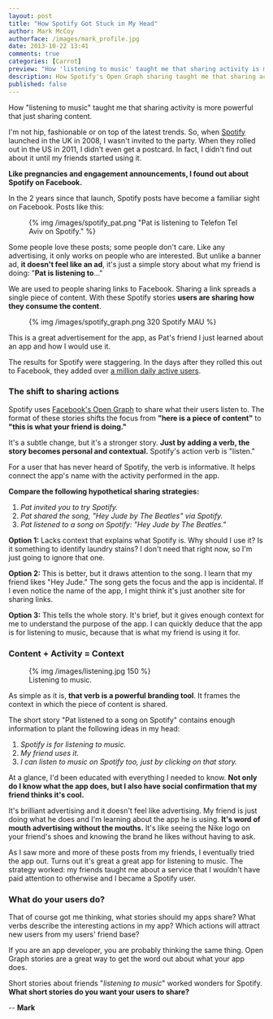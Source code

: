 ```yaml
---
layout: post
title: "How Spotify Got Stuck in My Head"
author: Mark McCoy
authorface: /images/mark_profile.jpg
date: 2013-10-22 13:41
comments: true
categories: [Carrot]
preview: "How 'listening to music' taught me that sharing activity is more powerful that just sharing content."
description: How Spotify's Open Graph sharing taught me that sharing activity is more powerful that just sharing content.
published: false
---
```


<p class="lead">How "listening to music" taught me that sharing activity is more powerful that just sharing content.</p>

I'm not hip, fashionable or on top of the latest trends. So, when [Spotify](http://en.wikipedia.org/wiki/Spotify) launched in the UK in 2008, I wasn't invited to the party. When they rolled out in the US in 2011, I didn't even get a postcard. In fact, I didn't find out about it until my friends started using it.

**Like pregnancies and engagement announcements, I found out about Spotify on Facebook.**

In the 2 years since that launch, Spotify posts have become a familiar sight on Facebook. Posts like this: 

<figure class="thumbnail">
  {% img /images/spotify_pat.png "Pat is listening to Telefon Tel Aviv on Spotify." %}
</figure>

Some people love these posts; some people don't care. Like any advertising, it only works on people who are interested. But unlike a banner ad, __it doesn't feel like an ad__, it's just a simple story about what my friend is doing: "__Pat is listening to__..."

We are used to people sharing links to Facebook. Sharing a link spreads a single piece of content. With these Spotify stories **users are sharing how they consume the content**. 

<figure class="thumbnail pull-right">
  {% img /images/spotify_graph.png 320 Spotify MAU %}
</figure>

This is a great advertisement for the app, as Pat's friend I just learned about an app and how I would use it. 

The results for Spotify were staggering. In the days after they rolled this out to Facebook, they added over [a million daily active users](http://www.insidefacebook.com/2011/09/26/spotify-gains-million-f8/). 

### The shift to sharing actions

Spotify uses [Facebook's Open Graph](https://developers.facebook.com/docs/opengraph/) to share what their users listen to. The format of these stories shifts the focus from __"here is a piece of content"__ to __"this is what your friend is doing."__ 

It's a subtle change, but it's a stronger story. __Just by adding a verb, the story becomes personal and contextual.__ Spotify's action verb is "listen."

For a user that has never heard of Spotify, the verb is informative. It helps connect the app's name with the activity performed in the app.

__Compare the following hypothetical sharing strategies:__

1.  _Pat invited you to try Spotify._
2.  _Pat shared the song, "Hey Jude by The Beatles" via Spotify._
3.  _Pat listened to a song on Spotify: "Hey Jude by The Beatles."_

**Option 1:** Lacks context that explains what Spotify is. Why should I use it? Is it something to identify laundry stains? I don't need that right now, so I'm just going to ignore that one.

**Option 2:** This is better, but it draws attention to the song. I learn that my friend likes "Hey Jude." The song gets the focus and the app is incidental. If I even notice the name of the app, I might think it's just another site for sharing links.

**Option 3:** This tells the whole story. It's brief, but it gives enough context for me to understand the purpose of the app. I can quickly deduce that the app is for listening to music, because that is what my friend is using it for.

### Content + Activity = Context

<figure class="thumbnail pull-right">
  {% img /images/listening.jpg 150 %}
  <figcaption>Listening to music.</figcaption>
</figure>

As simple as it is, __that verb is a powerful branding tool__. It frames the context in which the piece of content is shared. 

The short story "Pat listened to a song on Spotify" contains enough information to plant the following ideas in my head:

1.  _Spotify is for listening to music._
2.  _My friend uses it._
3.  _I can listen to music on Spotify too, just by clicking on that story._

At a glance, I'd been educated with everything I needed to know. **Not only do I know what the app does, but I also have social confirmation that my friend thinks it's cool.**

It's brilliant advertising and it doesn't feel like advertising. My friend is just doing what he does and I'm learning about the app he is using. **It's word of mouth advertising without the mouths.** It's like seeing the Nike logo on your friend's shoes and knowing the brand he likes without having to ask. 

As I saw more and more of these posts from my friends, I eventually tried the app out. Turns out it's great a great app for listening to music. The strategy worked: my friends taught me about a service that I wouldn't have paid attention to otherwise and I became a Spotify user.

### What do your users do?

That of course got me thinking, what stories should my apps share? What verbs describe the interesting actions in my app? Which actions will attract new users from my users' friend base? 

If you are an app developer, you are probably thinking the same thing. Open Graph stories are a great way to get the word out about what your app does. 

Short stories about friends "_listening to music_" worked wonders for Spotify. __What short stories do you want your users to share?__ 

-- __Mark__ 
